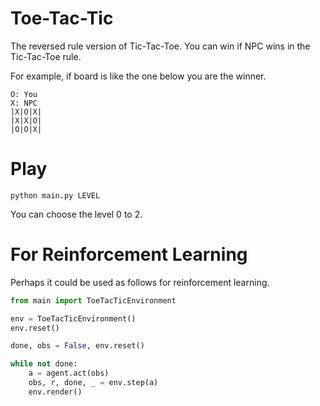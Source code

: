 # Toe-Tac-Tic
The reversed rule version of Tic-Tac-Toe. You can win if NPC wins in the Tic-Tac-Toe rule.

For example, if board is like the one below you are the winner.

```
O: You
X: NPC
|X|O|X|
|X|X|O|
|O|O|X|
```


# Play
```
python main.py LEVEL
```

You can choose the level 0 to 2.


# For Reinforcement Learning
Perhaps it could be used as follows for reinforcement learning.

```python
from main import ToeTacTicEnvironment

env = ToeTacTicEnvironment()
env.reset()

done, obs = False, env.reset()

while not done:
    a = agent.act(obs)
    obs, r, done, _ = env.step(a)
    env.render()
```
